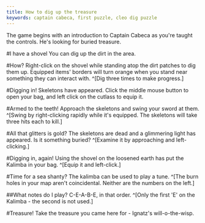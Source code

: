 ```yaml
---
title: How to dig up the treasure
keywords: captain cabeca, first puzzle, cleo dig puzzle
---
```


The game begins with an introduction to Captain Cabeca as you're taught the controls. He's looking for buried treasure.

#I have a shovel
You can dig up the dirt in the area.

#How?
Right-click on the shovel while standing atop the dirt patches to dig them up. Equipped items' borders will turn orange when you stand near something they can interact with. ^[Dig three times to make progress.]

#Digging in!
Skeletons have appeared. Click the middle mouse button to open your bag, and left click on the cutlass to equip it.

#Armed to the teeth!
Approach the skeletons and swing your sword at them. ^[Swing by right-clicking rapidly while it's equipped. The skeletons will take three hits each to kill.]

#All that glitters is gold?
The skeletons are dead and a glimmering light has appeared. Is it something buried? ^[Examine it by approaching and left-clicking.]

#Digging in, again!
Using the shovel on the loosened earth has put the Kalimba in your bag. ^[Equip it and left-click.]

#Time for a sea shanty?
The kalimba can be used to play a tune. ^[The burn holes in your map aren't coincidental. Neither are the numbers on the left.]

##What notes do I play?
C-E-A-B-E, in that order. ^[Only the first 'E' on the Kalimba - the second is not used.]

#Treasure!
Take the treasure you came here for - Ignatz's will-o-the-wisp.
